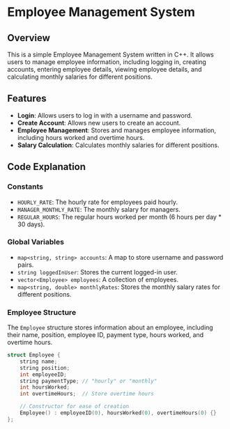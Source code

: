 # Employee Management System

## Overview

This is a simple Employee Management System written in C++. It allows users to manage employee information, including logging in, creating accounts, entering employee details, viewing employee details, and calculating monthly salaries for different positions.

## Features

- **Login**: Allows users to log in with a username and password.
- **Create Account**: Allows new users to create an account.
- **Employee Management**: Stores and manages employee information, including hours worked and overtime hours.
- **Salary Calculation**: Calculates monthly salaries for different positions.

## Code Explanation

### Constants

- `HOURLY_RATE`: The hourly rate for employees paid hourly.
- `MANAGER_MONTHLY_RATE`: The monthly salary for managers.
- `REGULAR_HOURS`: The regular hours worked per month (6 hours per day * 30 days).

### Global Variables

- `map<string, string> accounts`: A map to store username and password pairs.
- `string loggedInUser`: Stores the current logged-in user.
- `vector<Employee> employees`: A collection of employees.
- `map<string, double> monthlyRates`: Stores the monthly salary rates for different positions.

### Employee Structure

The `Employee` structure stores information about an employee, including their name, position, employee ID, payment type, hours worked, and overtime hours.

```cpp
struct Employee {
    string name;
    string position;
    int employeeID;
    string paymentType; // "hourly" or "monthly"
    int hoursWorked;
    int overtimeHours;  // Store overtime hours

    // Constructor for ease of creation
    Employee() : employeeID(0), hoursWorked(0), overtimeHours(0) {}
};